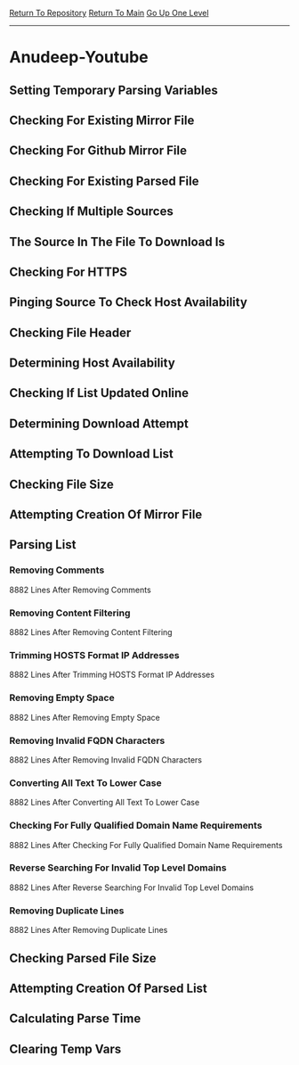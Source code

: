 [Return To Repository](https://github.com/deathbybandaid/piholeparser/)
[Return To Main](https://github.com/deathbybandaid/piholeparser/blob/master/RecentRunLogs/Mainlog.md)
[Go Up One Level](https://github.com/deathbybandaid/piholeparser/blob/master/RecentRunLogs/TopLevelScripts/30-Processing-External-Blacklists.md)
____________________________________
# Anudeep-Youtube
## Setting Temporary Parsing Variables
## Checking For Existing Mirror File
## Checking For Github Mirror File
## Checking For Existing Parsed File
## Checking If Multiple Sources
## The Source In The File To Download Is
## Checking For HTTPS
## Pinging Source To Check Host Availability
## Checking File Header
## Determining Host Availability
## Checking If List Updated Online
## Determining Download Attempt
## Attempting To Download List
## Checking File Size
## Attempting Creation Of Mirror File
## Parsing List
### Removing Comments
8882 Lines After Removing Comments
### Removing Content Filtering
8882 Lines After Removing Content Filtering
### Trimming HOSTS Format IP Addresses
8882 Lines After Trimming HOSTS Format IP Addresses
### Removing Empty Space
8882 Lines After Removing Empty Space
### Removing Invalid FQDN Characters
8882 Lines After Removing Invalid FQDN Characters
### Converting All Text To Lower Case
8882 Lines After Converting All Text To Lower Case
### Checking For Fully Qualified Domain Name Requirements
8882 Lines After Checking For Fully Qualified Domain Name Requirements
### Reverse Searching For Invalid Top Level Domains
8882 Lines After Reverse Searching For Invalid Top Level Domains
### Removing Duplicate Lines
8882 Lines After Removing Duplicate Lines
## Checking Parsed File Size
## Attempting Creation Of Parsed List
## Calculating Parse Time
## Clearing Temp Vars
